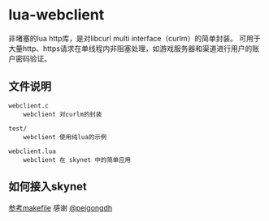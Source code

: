 # lua-webclient

非堵塞的lua http库，是对libcurl multi interface（curlm）的简单封装。
可用于大量http、https请求在单线程内非阻塞处理，如游戏服务器和渠道进行用户的账户密码验证。

## 文件说明

	webclient.c 
		webclient 对curlm的封装
		
	test/
		webclient 使用纯lua的示例

	webclient.lua
		webclient 在 skynet 中的简单应用	
		
## 如何接入skynet

[参考makefile](https://github.com/dpull/lua-webclient/issues/13) 感谢 [@peigongdh](https://github.com/peigongdh) 
